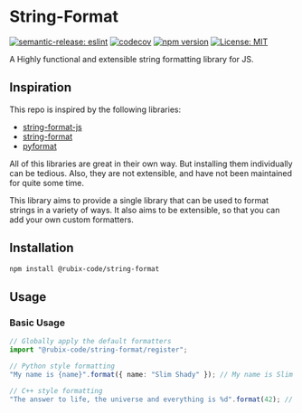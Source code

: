 # String-Format
[![semantic-release: eslint](https://img.shields.io/badge/semantic--release-eslint-e10079?logo=semantic-release)](https://github.com/semantic-release/semantic-release)
[![codecov](https://codecov.io/gh/rubix-code/string-format/graph/badge.svg?token=0CM91KRJW6)](https://codecov.io/gh/rubix-code/string-format)
[![npm version](https://badge.fury.io/js/%40rubix-code%2Fstring-format.svg)](https://badge.fury.io/js/%40rubix-code%2Fstring-format)
[![License: MIT](https://img.shields.io/badge/License-MIT-yellow.svg)](https://opensource.org/licenses/MIT)

A Highly functional and extensible string formatting library for JS.

## Inspiration
This repo is inspired by the following libraries:
- [string-format-js](https://github.com/tmaeda1981jp/string-format-js)
- [string-format](https://github.com/davidchambers/string-format)
- [pyformat](https://github.com/tamzinblake/pyformat)

All of this libraries are great in their own way. But installing them individually can be tedious. Also, they are not extensible, and have not been maintained for quite some time.

This library aims to provide a single library that can be used to format strings in a variety of ways. It also aims to be extensible, so that you can add your own custom formatters.

## Installation
```bash
npm install @rubix-code/string-format
```
## Usage

### Basic Usage
```ts
// Globally apply the default formatters
import "@rubix-code/string-format/register";

// Python style formatting
"My name is {name}".format({ name: "Slim Shady" }); // My name is Slim Shady

// C++ style formatting
"The answer to life, the universe and everything is %d".format(42); // The answer to life, the universe and everything is 42
```
